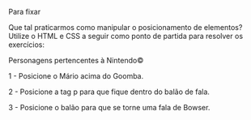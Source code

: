 Para fixar

Que tal praticarmos como manipular o posicionamento de elementos? Utilize o HTML e CSS a seguir como ponto de partida para resolver os exercícios:


Personagens pertencentes à Nintendo©

1 - Posicione o Mário acima do Goomba.

2 - Posicione a tag p para que fique dentro do balão de fala.

3 - Posicione o balão para que se torne uma fala de Bowser.